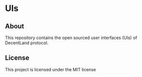 # UIs

## About 
This repository contains the open sourced user interfaces (UIs) of DecentLand protocol.

## License
This project is licensed under the MIT license
